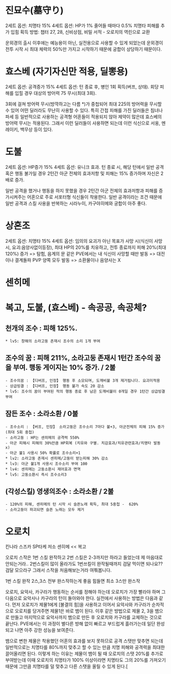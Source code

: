 # 진묘수(墓守り)
2세트 옵션: 치명타 15%
4세트 옵션: HP가 1% 줄어들 때마다 0.5% 치명타 피해를 추가 입힘
획득 방법: 챕터 27, 28, 신비상점, 비밀 서적 - 오로치의 역린으로 교환

운외경의 출시 이후에는 예능용이 아닌, 실전용으로 사용할 수 있게 되었는데 운외경이 전투 시작 시 최대 체력의 50%만 가지고 시작하기 때문에 궁합이 상당하기 때문이다.

# 효스베 (자기자신만 적용, 딜뽕용) 
2세트 옵션: 공격증가 15%
4세트 옵션: 턴 종료 후, 병인 1회 획득(버프, 상태). 회당 피해를 입힐 경우 대상의 방어력 75 무시(최대 3회).

3회에 걸쳐 방어력 무시(방깍하고는 다름 *)가 중첩되어 최대 225의 방어력을 무시할 수 있어 어떤 딜러라도 무난히 사용할 수 있다. 특히 간접 피해를 가진 딜러들은 침녀나 파세 등 일반적으로 사용하는 공격형 어혼들이 적용되지 않아 제약이 많은데 효스베의 방어력 무시는 적용된다. 그래서 이런 딜러들이 사용하면 되는데 이런 식신으로 서옹, 멘레이키, 백무상 등이 있다.


# 도불
2세트 옵션: HP증가 15%
4세트 옵션: 유니크 효과. 턴 종료 시, 해당 턴에서 일반 공격 혹은 행동 불가일 경우 2턴간 아군 전체의 효과저항 및 피해는 15% 증가하며 자신은 2배로 증가.

일반 공격을 했거나 행동을 하지 못했을 경우 2턴간 아군 전체의 효과저항과 피해를 증가시켜주는 어혼으로 주로 서포터형 식신들이 착용한다. 일반 공격이라는 조건 때문에 일반 공격과 스킬 사용을 반복하는 시라누이, 카구야히메와 궁합이 아주 좋다.


# 상혼조
2세트 옵션: 치명타 15%
4세트 옵션: 임의의 요괴가 아닌 목표가 사망 시(식신이 사망 시, 요괴:음양사없이등장), 최대 HP의 20%를 치유하고, 전투 종료까지 피해 20%(최대 120%) 증가
 => 탐험, 음계의 문 같은 PVE에서는 내 식신이 사망할 때만 발동
 => 대전이나 결계돌파 PVP 양쪽 모두 발동
 => 소환물이나 음양사는 X




# 센히메 
# 복고, 도불, (효스베) - 속공공, 속공체? 

## 천개의 조수 : 피해 125%.
	* lv5: 창해의 소라고둥 존재시 조수의 소리 1개 부여
## 조수의 꿈 : 피해 211%, 소라고둥 존재시 1턴간 조수의 꿈을 부여. 행동 게이지는 10% 증가. / 2불
	- 조수의꿈 : 【디버프, 인장】 행동 후 소모되며, 도깨비불 3개 제거됩니다. 요괴미적용
	- 상급빙결 : 【디버프, 인장】 행동 불가 속도 20 감소 
	* lv5: 조수의 꿈이 부여된 적의 행동 종료 후 남은 도깨비불이 0개일 경우 1턴간 상급빙결 부여
## 잠든 조수 : 소라소환 / 0불
	- 조수소리 : 【버프, 인장】 소라고둥은 조수소리 7마다 불+3, 아군전체의 피해 15% 증가 (최대 5회 중첩)
	- 소라고둥 : HP는 센히메의 공격력 550%
	- 아군 피해시 피해의 30%만큼 HP회복 (치유와 구별. 치감효과/치유관련효과/치명타 발동 x)
	- 아군 불1 사용시 50% 확률로 조수소리+1 
	* lv2: 소라고둥 존재시 센히메/고둥이 받는피해 30% 감소
	* lv3: 아군 불1개 사용시 조수소리 부여 100
	* lv4: 센히메는 고둥소환시 제어효과 면역
	* lv5: 고둥소환시 즉시 조수소리3 
## (각성스킬) 영생의조수 : 소라소환 / 2불 
	- 120%의 피해, 센히메의 턴 시작 시 슬픈노래 획득, 최대 5중첩 -  620%
	- 소라고둥이 파괴되면 슬픈 노래는 모두 제거


# 오로치



킨나라
스즈카
SP타케
저소
센히메 << 복고


오로치 스작은 1번 스킬 완작하고 2번 스킬은 2-3까지만 하라고 들었는데 제 마음대로 안되는거라.. 2번스킬이 많이 올라가도 1번쓰킬이 완작될때까지 검달 먹이면 되나요?? 검달 모으라구 그래서 스작을 처음해보는거라 여쭤봅니다.


1번 스킬 완작
 2스,3스 전부 완스작하는게 좋음 힘들면 최소 3스만 완스작

오로치, 요악사, 카구라가 행동하는 순서를 정해야 하는데 오로치가 가장 빨라야 하며 그 다음으로 요악사나 카구라의 턴이 돌아와야 한다. 실전에서 사용하는 방법은 다음과 같다. 먼저 오로치가 제물1에게 [불결의 힘]을 사용하고 이어서 요악사와 카구라가 순차적으로 오로치를 당겨주면 제물1은 바로 뱀이 된다. 이후 같은 방법으로 제물 2, 3을 뱀으로 만들고 마지막으로 요악사까지 뱀으로 만든 후 오로치와 카구라를 교체하는 것으로 끝난다. PVE에서는 이 과정이 별다른 방해 없이 빠르고 부드럽게 흘러가는데 일단 완성되고 나면 아주 강한 성능을 보여준다.

뱀으로 변한 제물은 착용했던 어혼의 효과를 보지 못하므로 공격 스탯만 맞추면 되는데 일반적으로는 치명타를 80%까지 맞추고 할 수 있는 만큼 치명 피해와 공격력을 최대한 끌어올리면 된다. 이렇게 하는 이유는 제물이 뱀이 될 때 오로치의 스탯 20%를 추가로 부여받는데 이때 오로치의 치명타가 100% 이상이라면 치명타도 그의 20%를 가져오기 때문에 그만큼 치명타를 덜 맞추고 다른 스탯을 올릴 수 있게 된다.[
